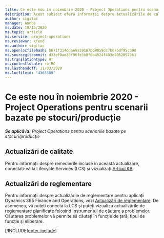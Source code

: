 ```yaml
---
title: Ce este nou în noiembrie 2020 - Project Operations pentru scenarii bazate pe stocuri/producție
description: Acest subiect oferă informații despre actualizările de calitate disponibile în lansarea din noiembrie 2020 Project Operations pentru scenarii bazate pe producție stocată.
author: sigitac
manager: Annbe
ms.date: 10/15/2020
ms.topic: article
ms.service: project-operations
ms.reviewer: kfend
ms.author: sigitac
ms.openlocfilehash: b671f314ddae9a59167bb9059dc7b076df95cb9d
ms.sourcegitcommit: d33ef0ae39f90fe3b0f6b4524f483e8052057361
ms.translationtype: HT
ms.contentlocale: ro-RO
ms.lasthandoff: 11/03/2020
ms.locfileid: "4365589"
---
```

# <a name="whats-new-november-2020---project-operations-for-stockedproduction-based-scenarios"></a>Ce este nou în noiembrie 2020 - Project Operations pentru scenarii bazate pe stocuri/producție

_**Se aplică la:** Project Operations pentru scenariile bazate pe stocuri/producție_

## <a name="quality-updates"></a>Actualizări de calitate

Pentru informații despre remedierile incluse în această actualizare, conectați-vă la Lifecycle Services (LCS) și vizualizați [Articol KB](https://fix.lcs.dynamics.com/Issue/Details?bugId=488609&amp;dbType=3&amp;qc=8251e8e1d5e2386de850599926c1adc3fec8e2ba25308036d22cdfe0a1c28fc7).

## <a name="regulatory-updates"></a>Actualizări de reglementare

Pentru informații despre actualizările de reglementare pentru aplicații Dynamics 365 Finance and Operations, vezi [Actualizări de reglementare](https://docs.microsoft.com/dynamics365/finance/localizations/regulatory-updates). De asemenea, vă puteți conecta la LCS și puteți vizualiza actualizările de reglementare planificate folosind instrumentul de căutare a problemelor. Căutarea problemelor vă permite să căutați în funcție de țară, tipul de funcție și eliberare.


[!INCLUDE[footer-include](../../includes/footer-banner.md)]